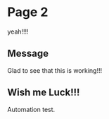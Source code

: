 # Page 2

yeah!!!!

## Message

Glad to see that this is working!!!


## Wish me Luck!!!

Automation test.
